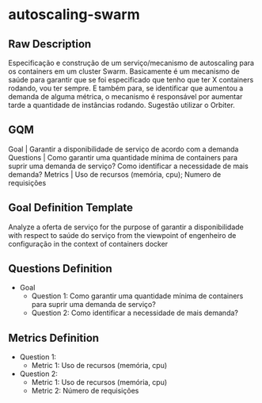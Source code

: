 # autoscaling-swarm
## Raw Description
Especificação e construção de um serviço/mecanismo de autoscaling para os containers em um cluster Swarm. Basicamente é um mecanismo de saúde para garantir que se foi especificado que tenho que ter X containers rodando, vou ter sempre. E também para, se identificar que aumentou a demanda de alguma métrica, o mecanismo é responsável por aumentar tarde a quantidade de instâncias rodando. Sugestão utilizar o Orbiter.

## GQM
Goal | Garantir a disponibilidade de serviço de acordo com a demanda
Questions | Como garantir uma quantidade mínima de containers para suprir uma demanda de serviço? Como identificar a necessidade de mais demanda?
Metrics | Uso de recursos (memória, cpu); Numero de requisições

## Goal Definition Template
Analyze a oferta de serviço
for the purpose of garantir a disponibilidade
with respect to saúde do serviço
from the viewpoint of engenheiro de configuração
in the context of containers docker

## Questions Definition
* Goal
    * Question 1: Como garantir uma quantidade mínima de containers para suprir uma demanda de serviço?
    * Question 2: Como identificar a necessidade de mais demanda?

## Metrics Definition
* Question 1:
    * Metric 1: Uso de recursos (memória, cpu)
* Question 2:
    * Metric 1: Uso de recursos (memória, cpu)
    * Metric 2: Número de requisições

